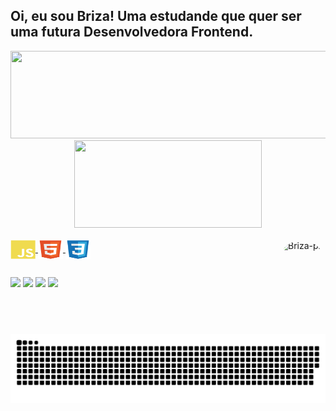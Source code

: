 ## Oi, eu sou Briza! Uma estudande que quer ser uma futura Desenvolvedora Frontend.

<div align="center">
  <a href="https://github.com/brizareis">
  <img height="140em" width="600em" src="https://github-readme-stats.vercel.app/api?username=brizareis&show_icons=true&theme=cobalt&include_all_commits=true&count_private=true"/>
  <img height="140em" width="300em" src="https://github-readme-stats.vercel.app/api/top-langs/?username=brizareis&layout=compact&langs_count=7&theme=cobalt"/>
</div>

<div style="display: inline_block"><br>
  <img align="center" alt="Briza-Js" height="30" width="40" src="https://raw.githubusercontent.com/devicons/devicon/master/icons/javascript/javascript-plain.svg">
  <img align="center" alt="Briza-HTML" height="30" width="40" src="https://raw.githubusercontent.com/devicons/devicon/master/icons/html5/html5-original.svg">
  <img align="center" alt="Briza-CSS" height="30" width="40" src="https://raw.githubusercontent.com/devicons/devicon/master/icons/css3/css3-original.svg">  
  <img align="right" alt="Briza-pic" height="150" style="border-radius:50px;" src="https://media.discordapp.net/attachments/914119772797546496/914119891194376242/download20211106084337.png?width=676&height=676">
  </div>
  
  ##
 
<div> 
  <a href="https://instagram.com/brizareis" target="_blank"><img src="https://img.shields.io/badge/-Instagram-%23E4405F?style=for-the-badge&logo=instagram&logoColor=white" target="_blank"></a>
 	<a href="https://www.twitch.tv/brizareis" target="_blank"><img src="https://img.shields.io/badge/Twitch-9146FF?style=for-the-badge&logo=twitch&logoColor=white" target="_blank"></a>
  <a href = "mailto:contatobriza@gmail.com"><img src="https://img.shields.io/badge/-Gmail-%23333?style=for-the-badge&logo=gmail&logoColor=white" target="_blank"></a>
  <a href="https://www.linkedin.com/in/brizareis" target="_blank"><img src="https://img.shields.io/badge/-LinkedIn-%230077B5?style=for-the-badge&logo=linkedin&logoColor=white" target="_blank"></a>
 
  ![Snake animation](https://github.com/brizareis/brizareis/blob/output/github-contribution-grid-snake.svg)
  
</div>
